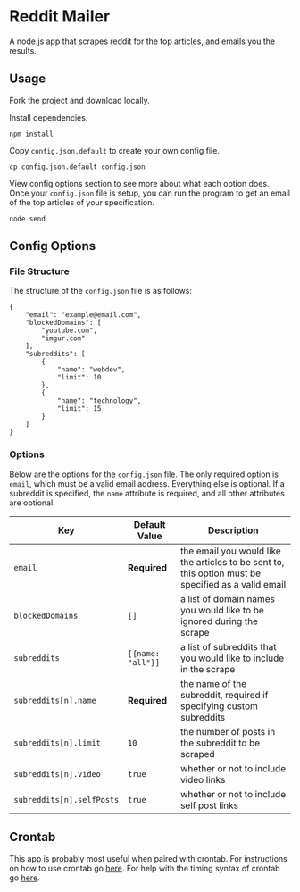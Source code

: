 # Reddit Mailer

A node.js app that scrapes reddit for the top articles, and emails you the results.

## Usage
Fork the project and download locally. 

Install dependencies.
```
npm install
```

Copy `config.json.default` to create your own config file.
```
cp config.json.default config.json
```

View config options section to see more about what each option does. Once your `config.json` file is setup, you can run the program to get an email of the top articles of your specification.
```
node send
```

## Config Options

### File Structure

The structure of the `config.json` file is as follows:
```
{
    "email": "example@email.com",
    "blockedDomains": [
        "youtube.com",
        "imgur.com"
    ],
    "subreddits": [
        {
            "name": "webdev",
            "limit": 10
        },
        {
            "name": "technology",
            "limit": 15
        }
    ]
}
```

### Options

Below are the options for the `config.json` file. The only required option is `email`, which must be a valid email address. Everything else is optional. If a subreddit is specified, the `name` attribute is required, and all other attributes are optional.

| Key | Default Value | Description |
| --- | --- | --- |
| `email` | **Required** | the email you would like the articles to be sent to, this option must be specified as a valid email
| `blockedDomains`| `[]` | a list of domain names you would like to be ignored during the scrape |
| `subreddits` | `[{name: "all"}]` | a list of subreddits that you would like to include in the scrape |
| `subreddits[n].name` | **Required** | the name of the subreddit, required if specifying custom subreddits |
| `subreddits[n].limit` | `10` | the number of posts in the subreddit to be scraped |
| `subreddits[n].video` | `true` | whether or not to include video links |
| `subreddits[n].selfPosts` | `true` | whether or not to include self post links |

## Crontab

This app is probably most useful when paired with crontab. For instructions on how to use crontab go [here](https://code.tutsplus.com/tutorials/scheduling-tasks-with-cron-jobs--net-8800). For help with the timing syntax of crontab go [here](https://crontab.guru).

